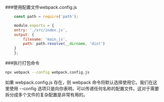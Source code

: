 ###使用配置文件webpack.config.js
```js
    const path = require('path');

    module.exports = {
    entry: './src/index.js',
    output: {
        filename: 'main.js',
        path: path.resolve(__dirname, 'dist')
    }
    };
```


###执行打包命令
```bash
npx webpack --config webpack.config.js
```

如果 webpack.config.js 存在，则 webpack 命令将默认选择使用它。我们在这里使用 --config 选项只是向你表明，可以传递任何名称的配置文件。这对于需要拆分成多个文件的复杂配置是非常有用的。